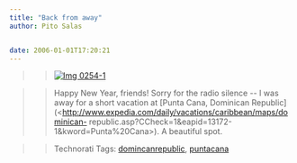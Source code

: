 ```yaml
---
title: "Back from away"
author: Pito Salas


date: 2006-01-01T17:20:21
---
```



>>

>> [![Img
0254-1](https://i0.wp.com/s3.media.squarespace.com/production/1075723/12829350/weblogs/images/IMG_0254-1-tm.jpg?resize=584%2C438)](<https://i0.wp.com/s3.media.squarespace.com/production/1075723/12829350/weblogs/images/IMG_0254-1.JPG>)

>>

>> Happy New Year, friends! Sorry for the radio silence -- I was away for a
short vacation at [Punta Cana, Dominican
Republic](<http://www.expedia.com/daily/vacations/caribbean/maps/dominican-
republic.asp?CCheck=1&eapid=13172-1&kword=Punta%20Cana>). A beautiful spot.

>>

>> Technorati Tags:
[domincanrepublic](<http://www.technorati.com/tag/domincanrepublic>),
[puntacana](<http://www.technorati.com/tag/puntacana>)


